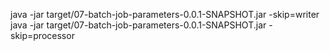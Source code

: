 java -jar target/07-batch-job-parameters-0.0.1-SNAPSHOT.jar -skip=writer 
java -jar target/07-batch-job-parameters-0.0.1-SNAPSHOT.jar -skip=processor
